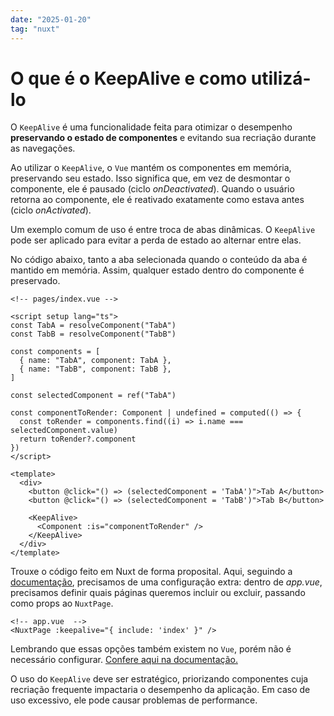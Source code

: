 ```yaml
---
date: "2025-01-20"
tag: "nuxt"
---
```


<!--more-->

# O que é o KeepAlive e como utilizá-lo

O `KeepAlive` é uma funcionalidade feita para otimizar o desempenho **preservando o estado de componentes** e evitando sua recriação durante as navegações.

Ao utilizar o `KeepAlive`, o `Vue` mantém os componentes em memória, preservando seu estado. Isso significa que, em vez de desmontar o componente, ele é pausado (ciclo _onDeactivated_). Quando o usuário retorna ao componente, ele é reativado exatamente como estava antes (ciclo _onActivated_).

Um exemplo comum de uso é entre troca de abas dinâmicas. O `KeepAlive` pode ser aplicado para evitar a perda de estado ao alternar entre elas.

No código abaixo, tanto a aba selecionada quando o conteúdo da aba é mantido em memória. Assim, qualquer estado dentro do componente é preservado.

```vue
<!-- pages/index.vue -->

<script setup lang="ts">
const TabA = resolveComponent("TabA")
const TabB = resolveComponent("TabB")

const components = [
  { name: "TabA", component: TabA },
  { name: "TabB", component: TabB },
]

const selectedComponent = ref("TabA")

const componentToRender: Component | undefined = computed(() => {
  const toRender = components.find((i) => i.name === selectedComponent.value)
  return toRender?.component
})
</script>

<template>
  <div>
    <button @click="() => (selectedComponent = 'TabA')">Tab A</button>
    <button @click="() => (selectedComponent = 'TabB')">Tab B</button>

    <KeepAlive>
      <Component :is="componentToRender" />
    </KeepAlive>
  </div>
</template>
```

Trouxe o código feito em Nuxt de forma proposital. Aqui, seguindo a [documentação](https://nuxt.com/docs/api/nuxt-config#keepalive), precisamos de uma configuração extra: dentro de _app.vue_, precisamos definir quais páginas queremos incluir ou excluir, passando como props ao `NuxtPage`.

```vue
<!-- app.vue  -->
<NuxtPage :keepalive="{ include: 'index' }" />
```

Lembrando que essas opções também existem no `Vue`, porém não é necessário configurar. [Confere aqui na documentação.](https://vuejs.org/guide/built-ins/KeepAlive.html#keepalive)

O uso do `KeepAlive` deve ser estratégico, priorizando componentes cuja recriação frequente impactaria o desempenho da aplicação. Em caso de uso excessivo, ele pode causar problemas de performance.
